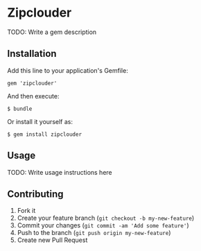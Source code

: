 # Zipclouder

TODO: Write a gem description

## Installation

Add this line to your application's Gemfile:

    gem 'zipclouder'

And then execute:

    $ bundle

Or install it yourself as:

    $ gem install zipclouder

## Usage

TODO: Write usage instructions here

## Contributing

1. Fork it
2. Create your feature branch (`git checkout -b my-new-feature`)
3. Commit your changes (`git commit -am 'Add some feature'`)
4. Push to the branch (`git push origin my-new-feature`)
5. Create new Pull Request
